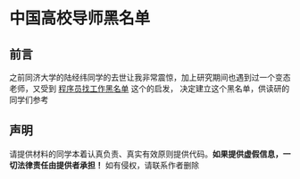 # 中国高校导师黑名单
## 前言
之前同济大学的陆经纬同学的去世让我非常震惊，加上研究期间也遇到过一个变态老师，又受到 [程序员找工作黑名单](https://github.com/shengxinjing/programmer-job-blacklist) 这个的启发， 决定建立这个黑名单，供读研的同学们参考

## 声明
请提供材料的同学本着认真负责、真实有效原则提供代码。**如果提供虚假信息，一切法律责任由提供者承担！** 如有侵权，请联系作者删除
